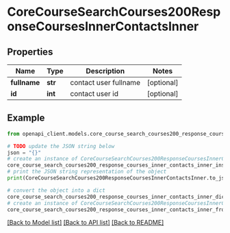 # CoreCourseSearchCourses200ResponseCoursesInnerContactsInner


## Properties

Name | Type | Description | Notes
------------ | ------------- | ------------- | -------------
**fullname** | **str** | contact user fullname | [optional] 
**id** | **int** | contact user id | [optional] 

## Example

```python
from openapi_client.models.core_course_search_courses200_response_courses_inner_contacts_inner import CoreCourseSearchCourses200ResponseCoursesInnerContactsInner

# TODO update the JSON string below
json = "{}"
# create an instance of CoreCourseSearchCourses200ResponseCoursesInnerContactsInner from a JSON string
core_course_search_courses200_response_courses_inner_contacts_inner_instance = CoreCourseSearchCourses200ResponseCoursesInnerContactsInner.from_json(json)
# print the JSON string representation of the object
print(CoreCourseSearchCourses200ResponseCoursesInnerContactsInner.to_json())

# convert the object into a dict
core_course_search_courses200_response_courses_inner_contacts_inner_dict = core_course_search_courses200_response_courses_inner_contacts_inner_instance.to_dict()
# create an instance of CoreCourseSearchCourses200ResponseCoursesInnerContactsInner from a dict
core_course_search_courses200_response_courses_inner_contacts_inner_from_dict = CoreCourseSearchCourses200ResponseCoursesInnerContactsInner.from_dict(core_course_search_courses200_response_courses_inner_contacts_inner_dict)
```
[[Back to Model list]](../README.md#documentation-for-models) [[Back to API list]](../README.md#documentation-for-api-endpoints) [[Back to README]](../README.md)


